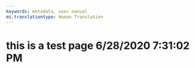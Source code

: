 ```yaml
---
keywords: metadata, user manual
ms.translationtype: Human Translation
---
```

# this is a test page 6/28/2020 7:31:02 PM